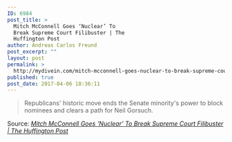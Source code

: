 ```yaml
---
ID: 6984
post_title: >
  Mitch McConnell Goes ‘Nuclear’ To
  Break Supreme Court Filibuster | The
  Huffington Post
author: Andreas Carlos Freund
post_excerpt: ""
layout: post
permalink: >
  http://mydivein.com/mitch-mcconnell-goes-nuclear-to-break-supreme-court-filibuster-the-huffington-post/
published: true
post_date: 2017-04-06 18:36:11
---
```

<blockquote><a href="http://www.huffingtonpost.com/entry/republicans-nuclear-option_us_58e664ace4b05894715eabda?"><img class="alignnone size-full" src="http://54.210.60.61.xip.io/wp-content/uploads/2017/04/58e682ad1500002100c7e572.jpeg" alt="" /></a>Republicans' historic move ends the Senate minority's power to block nominees and clears a path for Neil Gorsuch.</blockquote>
Source: <em><a href="http://www.huffingtonpost.com/entry/republicans-nuclear-option_us_58e664ace4b05894715eabda">Mitch McConnell Goes ‘Nuclear’ To Break Supreme Court Filibuster | The Huffington Post</a></em>